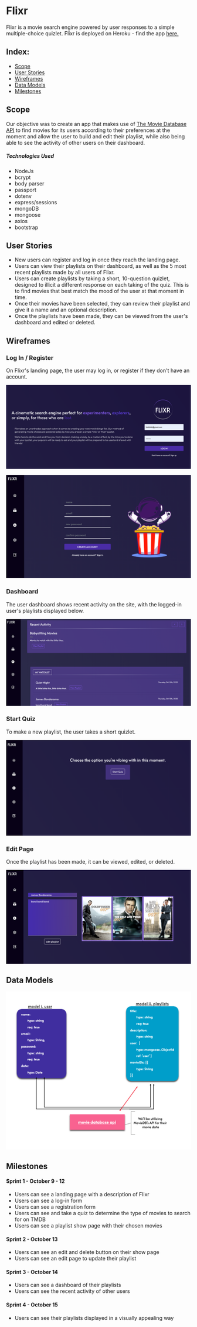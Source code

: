# Flixr 

Flixr is a movie search engine powered by user responses to a simple multiple-choice quizlet. Flixr is deployed on Heroku - find the app [here.](http://flixr-io.herokuapp.com)

## Index:

- [Scope](#Scope)
- [User Stories](#user-stories)
- [Wireframes](#wireframes)
- [Data Models](#data-models)
- [Milestones](#milestones)

## Scope

Our objective was to create an app that makes use of [The Movie Database API](https://developers.themoviedb.org/4/getting-started/authorization) to find movies for its users according to their preferences at the moment and allow the user to build and edit their playlist, while also being able to see the activity of other users on their dashboard.

##### Technologies Used

- NodeJs
- bcrypt
- body parser
- passport
- dotenv
- express/sessions
- mongoDB
- mongoose
- axios
- bootstrap

## User Stories

- New users can register and log in once they reach the landing page.
- Users can view their playlists on their dashboard, as well as the 5 most recent playlists made by all users of Flixr.
- Users can create playlists by taking a short, 10-question quizlet, designed to illicit a different response on each taking of the quiz. This is to find movies that best match the mood of the user at that moment in time.
- Once their movies have been selected, they can review their playlist and give it a name and an optional description.
- Once the playlists have been made, they can be viewed from the user's dashboard and edited or deleted.

## Wireframes

### Log In / Register

On Flixr's landing page, the user may log in, or register if they don't have an account.

![image](public/images/log-in.png)

![image](public/images/register.png)

### Dashboard

The user dashboard shows recent activity on the site, with the logged-in user's playlists displayed below.

![image](public/images/dashboard.png)

### Start Quiz

To make a new playlist, the user takes a short quizlet.

![image](public/images/start-quiz.png)

### Edit Page

Once the playlist has been made, it can be viewed, edited, or deleted.

![image](public/images/edit-page.png)


## Data Models

![image](public/images/ERD.png)

## Milestones

#### Sprint 1 - October 9 - 12

- Users can see a landing page with a description of Flixr
- Users can see a log-in form
- Users can see a registration form
- Users can see and take a quiz to determine the type of movies to search for on TMDB
- Users can see a playlist show page with their chosen movies

#### Sprint 2 - October 13

- Users can see an edit and delete button on their show page
- Users can see an edit page to update their playlist

#### Sprint 3 - October 14

- Users can see a dashboard of their playlists
- Users can see the recent activity of other users

#### Sprint 4 - October 15

- Users can see their playlists displayed in a visually appealing way